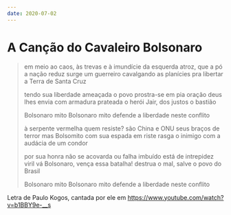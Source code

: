 ```yaml
---
date: 2020-07-02
---
```


# A Canção do Cavaleiro Bolsonaro

> em meio ao caos, às trevas e à imundície
> da esquerda atroz, que a pó a nação reduz
> surge um guerreiro cavalgando as planícies
> pra libertar a Terra de Santa Cruz
>
> tendo sua liberdade ameaçada
> o povo prostra-se em pia oração
> deus lhes envia com armadura prateada
> o herói Jair, dos justos o bastião
>
> Bolsonaro mito
> Bolsonaro mito
> defende a liberdade neste conflito
>
> à serpente vermelha quem resiste?
> são China e ONU seus braços de terror
> mas Bolsomito com sua espada em riste
> rasga o inimigo com a audácia de um condor
>
> por sua honra não se acovarda ou falha
> imbuído está de intrepidez viril
> vá Bolsonaro, vença essa batalha!
> destrua o mal, salve o povo do Brasil
>
> Bolsonaro mito
> Bolsonaro mito
> defende a liberdade neste conflito

Letra de Paulo Kogos, cantada por ele em https://www.youtube.com/watch?v=b1BBY9e-__s
